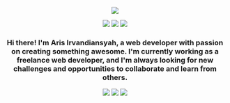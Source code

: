 <p align="center">
  <a href="https://github.com/arisirvandiansyah"><img src="https://github.com/arisirvandiansyah/github-profile-trophy/blob/master/graph/34393356/34393356.svg?sanitize=true" /></a>
</p>

<p align="center">
  <a href="https://twitter.com/ma_xu"><img src="https://img.shields.io/badge/Twitter-1DA1F2?style=for-the-badge&logo=twitter&logoColor=white" /></a>
  <a href="https://www.linkedin.com/in/ma-xu-457b6b1a4"><img src="https://img.shields.io/badge/LinkedIn-0077B5?style=for-the-badge&logo=linkedin&logoColor=white" /></a>
  <a href="https://ma-xu.github.io"><img src="https://img.shields.io/badge/Portfolio-000000?style=for-the-badge&logo=github&logoColor=white" /></a>
</p>

<h3 align="center">Hi there! I'm Aris Irvandiansyah, a web developer with passion on creating something awesome. I'm currently working as a freelance web developer, and I'm always looking for new challenges and opportunities to collaborate and learn from others.</h3>

<p align="center">
  <img src="https://github-readme-stats.vercel.app/api?username=arisirvandiansyah&show_icons=true&theme=dark&count_private=true" />
  <img src="https://github-readme-streak-stats.herokuapp.com/?user=arisirvandiansyah&theme=dark" />
  <img src="https://github-readme-stats.vercel.app/api/top-langs/?username=arisirvandiansyah&layout=compact&theme=dark&hide=html,css,scss,cmake,makefile" />
</p>

